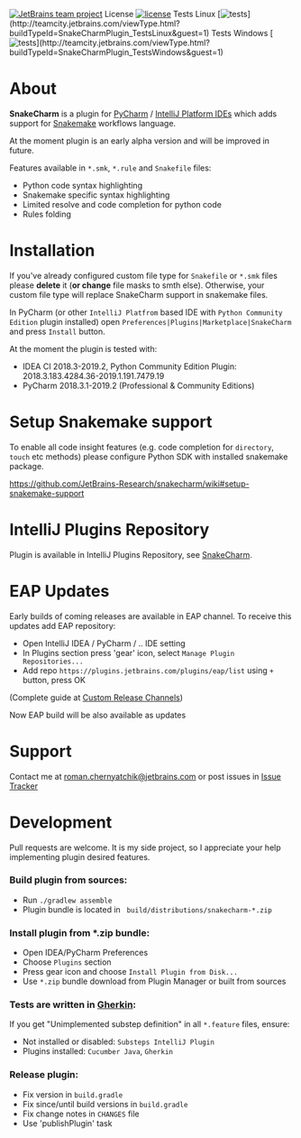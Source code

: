 [![JetBrains team project](https://jb.gg/badges/team.svg)](https://confluence.jetbrains.com/display/ALL/JetBrains+on+GitHub)
License [![license](https://img.shields.io/github/license/mashape/apistatus.svg)](https://opensource.org/licenses/MIT)
Tests Linux [![tests](http://teamcity.jetbrains.com/app/rest/builds/buildType:(id:SnakeCharmPlugin_TestsLinux)/statusIcon.svg)](http://teamcity.jetbrains.com/viewType.html?buildTypeId=SnakeCharmPlugin_TestsLinux&guest=1)
Tests Windows [![tests](http://teamcity.jetbrains.com/app/rest/builds/buildType:(id:SnakeCharmPlugin_TestsWindows)/statusIcon.svg)](http://teamcity.jetbrains.com/viewType.html?buildTypeId=SnakeCharmPlugin_TestsWindows&guest=1)

# About

**SnakeCharm** is a plugin for [PyCharm](https://www.jetbrains.com/pycharm/) / [IntelliJ Platform IDEs](https://www.jetbrains.com/products.html?fromMenu#type=ide) which adds support for [Snakemake](https://snakemake.readthedocs.io/en/stable/) workflows language.

At the moment plugin is an early alpha version and will be improved in future. 

Features available in `*.smk`, `*.rule` and `Snakefile` files:
* Python code syntax highlighting
* Snakemake specific syntax highlighting
* Limited resolve and code completion for python code
* Rules folding

# Installation

If you've already configured custom file type for `Snakefile` or `*.smk` files please **delete** it (**or change** file masks to smth else). Otherwise, your custom file type will replace SnakeCharm support in snakemake files.

In PyCharm (or other `IntelliJ Platfrom` based IDE with `Python Community Edition` plugin installed) open `Preferences|Plugins|Marketplace|SnakeCharm` and press `Install` button.

At the moment the plugin is tested with:
* IDEA CI 2018.3-2019.2, Python Community Edition Plugin: 2018.3.183.4284.36-2019.1.191.7479.19
* PyCharm 2018.3.1-2019.2 (Professional & Community Editions)

# Setup Snakemake support

To enable all code insight features (e.g. code completion for `directory`, `touch` etc methods) please configure Python SDK with installed snakemake package.

https://github.com/JetBrains-Research/snakecharm/wiki#setup-snakemake-support

# IntelliJ Plugins Repository
Plugin is available in IntelliJ Plugins Repository, see [SnakeCharm](https://plugins.jetbrains.com/plugin/11947-snakecharm).

# EAP Updates
Early builds of coming releases are available in EAP channel. To receive this updates add EAP repository:
* Open IntelliJ IDEA / PyCharm / .. IDE setting
* In Plugins section press 'gear' icon, select `Manage Plugin Repositories...`
* Add repo `https://plugins.jetbrains.com/plugins/eap/list` using `+` button, press OK

(Complete guide at [Custom Release Channels](https://www.jetbrains.org/intellij/sdk/docs/plugin_repository/custom_channels.html))

Now EAP build will be also available as updates

# Support
Contact me at roman.chernyatchik@jetbrains.com or post issues in [Issue Tracker](https://github.com/JetBrains-Research/snakecharm/issues)

# Development

Pull requests are welcome. It is my side project, so I appreciate your help implementing plugin desired features.

### Build plugin from sources:
* Run `./gradlew assemble`
* Plugin bundle is located in ` build/distributions/snakecharm-*.zip`

### Install plugin from *.zip bundle:
* Open IDEA/PyCharm Preferences
* Choose `Plugins` section
* Press gear icon and choose `Install Plugin from Disk...`
* Use `*.zip` bundle download from Plugin Manager or built from sources 

### Tests are written in [Gherkin](https://cucumber.io/docs/gherkin):
If you get "Unimplemented substep definition" in all `*.feature` files, ensure:
  * Not installed or disabled: `Substeps IntelliJ Plugin` 
  * Plugins installed: `Cucumber Java`, `Gherkin`
  
### Release plugin:
* Fix version in `build.gradle`
* Fix since/until build versions in `build.gradle`
* Fix change notes in `CHANGES` file
* Use 'publishPlugin' task

